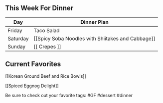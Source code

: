 ## This Week For Dinner 
| Day |  Dinner Plan |  
| -------- | -------- |
| Friday | Taco Salad |  
| Saturday | [[Spicy Soba Noodles with Shiitakes and Cabbage]] |
| Sunday | [[ Crepes ]] |


## Current Favorites

[[Korean Ground Beef and Rice Bowls]]

[[Spiced Eggnog Delight]]

Be sure to check out your favorite tags:
#GF #dessert #dinner 
